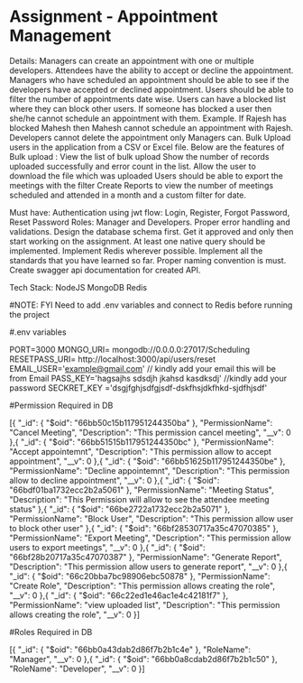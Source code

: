 
# Assignment  - Appointment Management

Details:
Managers can create an appointment with one or multiple developers.
Attendees have the ability to accept or decline the appointment.
Managers who have scheduled an appointment should be able to see if the developers have accepted or declined appointment.
Users should be able to filter the number of appointments date wise.
Users can have a blocked list where they can block other users.
If someone has blocked a user then she/he cannot schedule an appointment with them. Example. If Rajesh has blocked Mahesh then Mahesh cannot schedule an appointment with Rajesh.
Developers cannot delete the appointment only Managers can.
Bulk Upload users in the application from a CSV or Excel file.
Below are the features of Bulk upload : 
View the list of bulk upload
Show the number of records uploaded successfully and error count in the list.
Allow the user to download the file which was uploaded
Users should be able to export the meetings with the filter
Create Reports to view the number of meetings scheduled and attended in a month and a custom filter for date.

Must have:
Authentication using jwt flow: Login, Register, Forgot Password, Reset Password
Roles: Manager and Developers.
Proper error handling and validations.
Design the database schema first. Get it approved and only then start working on the assignment.
At least one native query should be implemented.
Implement Redis wherever possible.
Implement all the standards that you have learned so far.
Proper naming convention is must.
Create swagger api documentation for created API.




Tech Stack:
NodeJS
MongoDB
Redis


#NOTE: FYI Need to add .env variables and connect to Redis before running the project

#.env variables


PORT=3000
MONGO_URI= mongodb://0.0.0.0:27017/Scheduling
RESETPASS_URI= http://localhost:3000/api/users/reset
EMAIL_USER='example@gmail.com'   // kindly add your email this will be from Email
PASS_KEY='hagsajhs sdsdjh jkahsd kasdksdj'  //kindly add your password
SECKRET_KEY ='dsgjfghjsdfgjsdf-dskfhsjdkfhkd-sjdfhjsdf'



#Permission Required in DB 

[{ "_id": { "$oid": "66bb50c15b117951244350ba" }, "PermissionName": "Cancel Meeting", "Description": "This permission cancel meeting", "__v": 0 },{ "_id": { "$oid": "66bb51515b117951244350bc" }, "PermissionName": "Accept appointemnt", "Description": "This permission allow to accept appointment", "__v": 0 },{ "_id": { "$oid": "66bb51625b117951244350be" }, "PermissionName": "Decline appointemnt", "Description": "This permission allow to decline appointment", "__v": 0 },{ "_id": { "$oid": "66bdf01ba1732ecc2b2a5061" }, "PermissionName": "Meeting Status", "Description": "This Permission will allow to see the attendee meeting status" },{ "_id": { "$oid": "66be2722a1732ecc2b2a5071" }, "PermissionName": "Block User", "Description": "This permission allow user to block other user" },{ "_id": { "$oid": "66bf28530717a35c47070385" }, "PermissionName": "Export Meeting", "Description": "This permission allow users to export meetings", "__v": 0 },{ "_id": { "$oid": "66bf28b20717a35c47070387" }, "PermissionName": "Generate Report", "Description": "This permission allow users to generate report", "__v": 0 },{ "_id": { "$oid": "66c20bba7bc98906ebc50878" }, "PermissionName": "Create Role", "Description": "This permission allows creating the role", "__v": 0 },{ "_id": { "$oid": "66c22ed1e46ac1e4c42181f7" }, "PermissionName": "view uploaded list", "Description": "This permission allows creating the role", "__v": 0 }]

#Roles Required in DB

 [{ "_id": { "$oid": "66bb0a43dab2d86f7b2b1c4e" }, "RoleName": "Manager", "__v": 0 },{ "_id": { "$oid": "66bb0a8cdab2d86f7b2b1c50" }, "RoleName": "Developer", "__v": 0 }]
